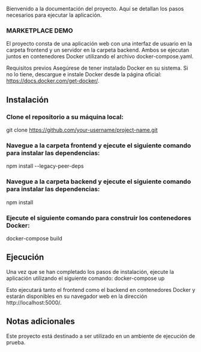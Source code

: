 Bienvenido a la documentación del proyecto. Aquí se detallan los pasos necesarios para ejecutar la aplicación.

### MARKETPLACE DEMO
El proyecto consta de una aplicación web con una interfaz de usuario en la carpeta frontend y un servidor en la carpeta backend. Ambos se ejecutan juntos en contenedores Docker utilizando el archivo docker-compose.yaml.

Requisitos previos
Asegúrese de tener instalado Docker en su sistema. Si no lo tiene, descargue e instale Docker desde la página oficial: https://docs.docker.com/get-docker/.

## Instalación

### Clone el repositorio a su máquina local:
git clone https://github.com/your-username/project-name.git

### Navegue a la carpeta frontend y ejecute el siguiente comando para instalar las dependencias:
npm install --legacy-peer-deps

### Navegue a la carpeta backend y ejecute el siguiente comando para instalar las dependencias:
npm install

### Ejecute el siguiente comando para construir los contenedores Docker:
docker-compose build

## Ejecución
Una vez que se han completado los pasos de instalación, ejecute la aplicación utilizando el siguiente comando:
docker-compose up

Esto ejecutará tanto el frontend como el backend en contenedores Docker y estarán disponibles en su navegador web en la dirección http://localhost:5000/.

## Notas adicionales
Este proyecto está destinado a ser utilizado en un ambiente de ejecución de prueba.
